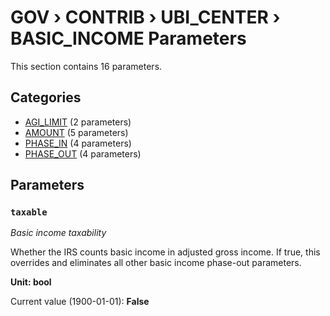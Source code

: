 # GOV › CONTRIB › UBI_CENTER › BASIC_INCOME Parameters

This section contains 16 parameters.

## Categories

- [AGI_LIMIT](agi_limit/index.md) (2 parameters)
- [AMOUNT](amount/index.md) (5 parameters)
- [PHASE_IN](phase_in/index.md) (4 parameters)
- [PHASE_OUT](phase_out/index.md) (4 parameters)

## Parameters

### `taxable`
*Basic income taxability*

Whether the IRS counts basic income in adjusted gross income. If true, this overrides and eliminates all other basic income phase-out parameters.

**Unit: bool**

Current value (1900-01-01): **False**

